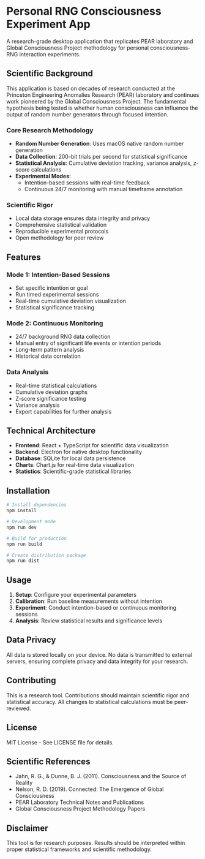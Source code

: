 # Personal RNG Consciousness Experiment App

A research-grade desktop application that replicates PEAR laboratory and Global Consciousness Project methodology for personal consciousness-RNG interaction experiments.

## Scientific Background

This application is based on decades of research conducted at the Princeton Engineering Anomalies Research (PEAR) laboratory and continues work pioneered by the Global Consciousness Project. The fundamental hypothesis being tested is whether human consciousness can influence the output of random number generators through focused intention.

### Core Research Methodology

- **Random Number Generation**: Uses macOS native random number generation
- **Data Collection**: 200-bit trials per second for statistical significance
- **Statistical Analysis**: Cumulative deviation tracking, variance analysis, z-score calculations
- **Experimental Modes**:
  - Intention-based sessions with real-time feedback
  - Continuous 24/7 monitoring with manual timeframe annotation

### Scientific Rigor

- Local data storage ensures data integrity and privacy
- Comprehensive statistical validation
- Reproducible experimental protocols
- Open methodology for peer review

## Features

### Mode 1: Intention-Based Sessions

- Set specific intention or goal
- Run timed experimental sessions
- Real-time cumulative deviation visualization
- Statistical significance tracking

### Mode 2: Continuous Monitoring

- 24/7 background RNG data collection
- Manual entry of significant life events or intention periods
- Long-term pattern analysis
- Historical data correlation

### Data Analysis

- Real-time statistical calculations
- Cumulative deviation graphs
- Z-score significance testing
- Variance analysis
- Export capabilities for further analysis

## Technical Architecture

- **Frontend**: React + TypeScript for scientific data visualization
- **Backend**: Electron for native desktop functionality
- **Database**: SQLite for local data persistence
- **Charts**: Chart.js for real-time data visualization
- **Statistics**: Scientific-grade statistical libraries

## Installation

```bash
# Install dependencies
npm install

# Development mode
npm run dev

# Build for production
npm run build

# Create distribution package
npm run dist
```

## Usage

1. **Setup**: Configure your experimental parameters
2. **Calibration**: Run baseline measurements without intention
3. **Experiment**: Conduct intention-based or continuous monitoring sessions
4. **Analysis**: Review statistical results and significance levels

## Data Privacy

All data is stored locally on your device. No data is transmitted to external servers, ensuring complete privacy and data integrity for your research.

## Contributing

This is a research tool. Contributions should maintain scientific rigor and statistical accuracy. All changes to statistical calculations must be peer-reviewed.

## License

MIT License - See LICENSE file for details.

## Scientific References

- Jahn, R. G., & Dunne, B. J. (2011). Consciousness and the Source of Reality
- Nelson, R. D. (2019). Connected: The Emergence of Global Consciousness
- PEAR Laboratory Technical Notes and Publications
- Global Consciousness Project Methodology Papers

## Disclaimer

This tool is for research purposes. Results should be interpreted within proper statistical frameworks and scientific methodology.
